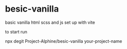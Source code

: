 # besic-vanilla
basic vanilla html scss and js set up with vite

to start run

npx degit Project-Alphine/besic-vanilla your-project-name
